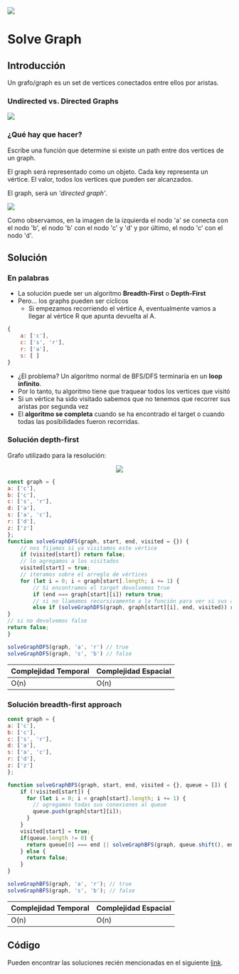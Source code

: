 

<p>
        <img src='https://static.wixstatic.com/media/85087f_0d84cbeaeb824fca8f7ff18d7c9eaafd~mv2.png/v1/fill/w_160,h_30,al_c,q_85,usm_0.66_1.00_0.01/Logo_completo_Color_1PNG.webp' </img>
</p>


# Solve Graph
## Introducción
Un grafo/graph es un set de vertices conectados entre ellos por aristas.

### Undirected vs. Directed Graphs
<p>
<img src='../../images/graph.png' </img>
</p>

### ¿Qué hay que hacer?
Escribe una función que determine si existe un path entre dos vertices de un graph.   

El graph será representado como un objeto. Cada key representa un vértice. El valor, todos los vertices que pueden ser alcanzados.

El graph, será un *'directed graph'*.

<p><img src='../../images/graph 2.png'</img></p>

Como observamos, en la imagen de la izquierda el nodo 'a' se conecta con el nodo 'b', el nodo 'b' con el nodo 'c' y 'd' y por último, el nodo 'c' con el nodo 'd'.

## Solución
### En palabras
- La solución puede ser un algoritmo **Breadth-First** o **Depth-First**
- Pero... los graphs pueden ser cíclicos
  -  Si empezamos recorriendo el vértice A, eventualmente vamos a llegar al vértice R que apunta devuelta al A.

```javascript
{
    a: ['c'],
    c: ['s', 'r'],
    r: ['a'],
    s: [ ]
}
```
- ¿El problema? Un algoritmo normal de BFS/DFS terminaría en un **loop infinito**.
- Por lo tanto, tu algoritmo tiene que traquear todos los vertices que visitó
- Si un vértice ha sido visitado sabemos que no tenemos que recorrer sus aristas por segunda vez
- El **algoritmo se completa** cuando se ha encontrado el target o cuando todas las posibilidades fueron recorridas.

### Solución depth-first

Grafo utilizado para la resolución:

<p align="center">
  <img src="../../images/graph-exercise.png" />
</p>


```javascript
const graph = {
a: ['c'],
b: ['c'],
c: ['s', 'r'],
d: ['a'],
s: ['a', 'c'],
r: ['d'],
z: ['z']
};
function solveGraphDFS(graph, start, end, visited = {}) {
    // nos fijamos si ya visitamos este vértice
    if (visited[start]) return false;
    // lo agregamos a los visitados
    visited[start] = true;
    // iteramos sobre el arreglo de vértices
    for (let i = 0; i < graph[start].length; i += 1) {
        // Si encontramos el target devolvemos true
        if (end === graph[start][i]) return true;
        // si no llamamos recursivamente a la función para ver si sus aristas están conectadas
        else if (solveGraphDFS(graph, graph[start][i], end, visited)) return true
}
// si no devolvemos false
return false;
}

solveGraphDFS(graph, 'a', 'r') // true
solveGraphDFS(graph, 's', 'b') // false
```

Complejidad Temporal | Complejidad Espacial
--|--
O(n)|O(n)


### Solución breadth-first approach
```javascript
const graph = {
a: ['c'],
b: ['c'],
c: ['s', 'r'],
d: ['a'],
s: ['a', 'c'],
r: ['d'],
z: ['z']
};

function solveGraphBFS(graph, start, end, visited = {}, queue = []) {
    if (!visited[start]) {
      for (let i = 0; i < graph[start].length; i += 1) {
        // agregamos todas sus conexiones al queue
        queue.push(graph[start][i]);
      }
    }
    visited[start] = true;
    if(queue.length != 0) {
      return queue[0] === end || solveGraphBFS(graph, queue.shift(), end, visited, queue);
    } else {
      return false;
    }
}

solveGraphBFS(graph, 'a', 'r'); // true
solveGraphBFS(graph, 's', 'b'); // false
```
Complejidad Temporal | Complejidad Espacial
--|--
O(n)|O(n)

## Código
Pueden encontrar las soluciones recién mencionadas en el siguiente [link](https://repl.it/JuS9).
